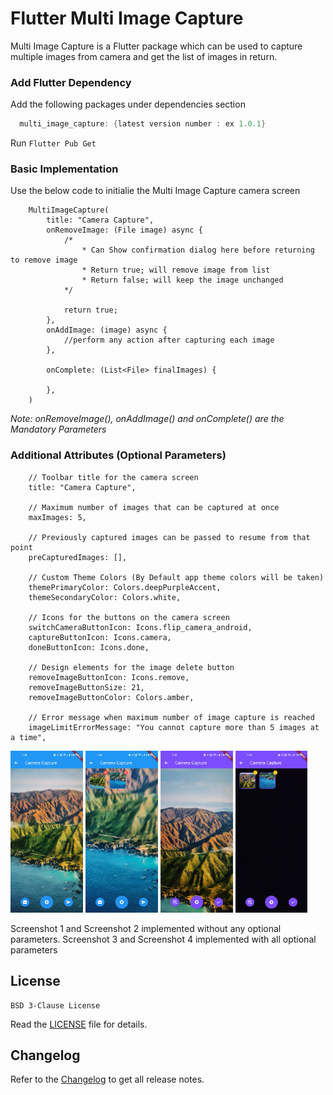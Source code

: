 # Flutter Multi Image Capture

Multi Image Capture is a Flutter package which can be used to capture multiple images from camera and get the list of images in return.
   
### Add Flutter Dependency
Add the following packages under dependencies section
``` Dart
  multi_image_capture: {latest version number : ex 1.0.1}
```
Run `Flutter Pub Get` 

### Basic Implementation
Use the below code to initialie the Multi Image Capture camera screen
```
    MultiImageCapture(
        title: "Camera Capture",
        onRemoveImage: (File image) async {
            /*
                * Can Show confirmation dialog here before returning to remove image
                * Return true; will remove image from list
                * Return false; will keep the image unchanged
            */

            return true;
        },
        onAddImage: (image) async {
            //perform any action after capturing each image
        },

        onComplete: (List<File> finalImages) {
            
        },
    )
```

_Note: onRemoveImage(), onAddImage() and onComplete() are the Mandatory Parameters_

### Additional Attributes (Optional Parameters)
```
    // Toolbar title for the camera screen
    title: "Camera Capture",
    
    // Maximum number of images that can be captured at once
    maxImages: 5,
    
    // Previously captured images can be passed to resume from that point
    preCapturedImages: [],

    // Custom Theme Colors (By Default app theme colors will be taken)
    themePrimaryColor: Colors.deepPurpleAccent,
    themeSecondaryColor: Colors.white,

    // Icons for the buttons on the camera screen
    switchCameraButtonIcon: Icons.flip_camera_android,
    captureButtonIcon: Icons.camera,
    doneButtonIcon: Icons.done,

    // Design elements for the image delete button
    removeImageButtonIcon: Icons.remove,
    removeImageButtonSize: 21,
    removeImageButtonColor: Colors.amber,

    // Error message when maximum number of image capture is reached
    imageLimitErrorMessage: "You cannot capture more than 5 images at a time",
```
<img src="https://github.com/Dream-Orbit/flutter_multi_image_capture/blob/main/images/Screenshot_3.jpg"  width="23%" height="12%">  <img src="https://github.com/Dream-Orbit/flutter_multi_image_capture/blob/main/images/Screenshot_4.jpg"  width="23%" height="12%">
<img src="https://github.com/Dream-Orbit/flutter_multi_image_capture/blob/main/images/Screenshot_1.jpg"  width="23%" height="12%">  <img src="https://github.com/Dream-Orbit/flutter_multi_image_capture/blob/main/images/Screenshot_2.jpg"  width="23%" height="12%">  

Screenshot 1 and Screenshot 2 implemented without any optional parameters. Screenshot 3 and Screenshot 4 implemented with all optional parameters

## License

```
BSD 3-Clause License
```
Read the [LICENSE](LICENSE) file for details.

## Changelog

Refer to the [Changelog](CHANGELOG.md) to get all release notes.